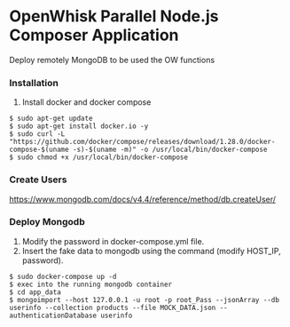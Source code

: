 # OpenWhisk Parallel Node.js Composer Application

Deploy remotely MongoDB to be used the OW functions
### Installation

1. Install docker and docker compose
```shell
$ sudo apt-get update
$ sudo apt-get install docker.io -y
$ sudo curl -L "https://github.com/docker/compose/releases/download/1.28.0/docker-compose-$(uname -s)-$(uname -m)" -o /usr/local/bin/docker-compose
$ sudo chmod +x /usr/local/bin/docker-compose
```
### Create Users
https://www.mongodb.com/docs/v4.4/reference/method/db.createUser/

### Deploy Mongodb
1. Modify the password in docker-compose.yml file.
2. Insert the fake data to mongodb using the command (modify HOST_IP, password).
```shell
$ sudo docker-compose up -d
$ exec into the running mongodb container
$ cd app_data
$ mongoimport --host 127.0.0.1 -u root -p root_Pass --jsonArray --db userinfo --collection products --file MOCK_DATA.json --authenticationDatabase userinfo
```